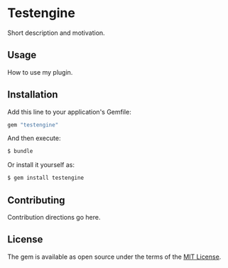 # Testengine
Short description and motivation.

## Usage
How to use my plugin.

## Installation
Add this line to your application's Gemfile:

```ruby
gem "testengine"
```

And then execute:
```bash
$ bundle
```

Or install it yourself as:
```bash
$ gem install testengine
```

## Contributing
Contribution directions go here.

## License
The gem is available as open source under the terms of the [MIT License](https://opensource.org/licenses/MIT).
